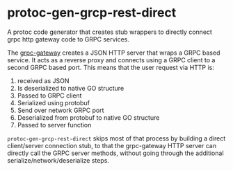 
# protoc-gen-grcp-rest-direct

A protoc code generator that creates stub wrappers to directly connect
grpc http gateway code to GRPC services.

The [grpc-gateway](https://github.com/grpc-ecosystem/grpc-gateway) creates a
JSON HTTP server that wraps a GRPC based service. It acts as a reverse proxy and
connects using a GRPC client to a second GRPC based port. This means that the
user request via HTTP is:
 1. received as JSON
 2. Is deserialized to native GO structure
 3. Passed to GRPC client
 4. Serialized using protobuf
 5. Send over network GRPC port
 6. Deserialized from protobuf to native GO structure
 7. Passed to server function


`protoc-gen-grcp-rest-direct` skips most of that process by building a direct
client/server connection stub, to that the grpc-gateway HTTP server can directly
call the GRPC server methods, without going through the additional
serialize/network/deserialize steps.
